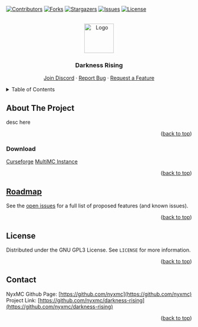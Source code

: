 <a name="readme-top"></a>

<!-- PROJECT SHIELDS -->
<!--
*** I'm using markdown "reference style" links for readability.
*** Reference links are enclosed in brackets [ ] instead of parentheses ( ).
*** See the bottom of this document for the declaration of the reference variables
*** for contributors-url, forks-url, etc. This is an optional, concise syntax you may use.
*** https://www.markdownguide.org/basic-syntax/#reference-style-links
-->
[![Contributors][contributors-shield]][contributors-url]
[![Forks][forks-shield]][forks-url]
[![Stargazers][stars-shield]][stars-url]
[![Issues][issues-shield]][issues-url]
[![License][license-shield]][license-url]



<!-- PROJECT LOGO -->
<br />
<div align="center">
  <a href="https://github.com/nyxmc/darkness-rising">
    <img src="images/logo.png" alt="Logo" width="80" height="80">
  </a>

<h3 align="center">Darkness Rising</h3>

  <p align="center">
    <a href="https://discord.gg/A7yWRPrwKT">Join Discord</a>
    ·
    <a href="https://github.com/nyxmc/darkness-rising/issues">Report Bug</a>
    ·
    <a href="https://github.com/nyxmc/darkness-rising/issues">Request a Feature</a>
  </p>
</div>



<!-- TABLE OF CONTENTS -->
<details>
  <summary>Table of Contents</summary>
  <ol>
    <li><a href="#about-the-project">About The Project</a></li>
    <li><a href="#download">Download</a></li>
    <li><a href="#roadmap">Roadmap</a></li>
    <li><a href="#license">License</a></li>
    <li><a href="#contact">Contact</a></li>
  </ol>
</details>



<!-- ABOUT THE PROJECT -->
## About The Project

desc here

<p align="right">(<a href="#readme-top">back to top</a>)</p>



<!-- DOWNLOAD -->
### Download

[Curseforge]()
[MultiMC Instance]()

<p align="right">(<a href="#readme-top">back to top</a>)</p>



<!-- ROADMAP -->
## [Roadmap](https://github.com/orgs/nyxmc/projects/1)
See the [open issues](https://github.com/nyxmc/darkness-rising/issues) for a full list of proposed features (and known issues).

<p align="right">(<a href="#readme-top">back to top</a>)</p>



<!-- LICENSE -->
## License

Distributed under the GNU GPL3 License. See `LICENSE` for more information.

<p align="right">(<a href="#readme-top">back to top</a>)</p>



<!-- CONTACT -->
## Contact

NyxMC Github Page: [https://github.com/nyxmc](https://github.com/nyxmc)
Project Link: [https://github.com/nyxmc/darkness-rising](https://github.com/nyxmc/darkness-rising)

<p align="right">(<a href="#readme-top">back to top</a>)</p>

<!-- MARKDOWN LINKS & IMAGES -->
<!-- https://www.markdownguide.org/basic-syntax/#reference-style-links -->
[contributors-shield]: https://img.shields.io/github/contributors/nyxmc/darkness-rising.svg?style=for-the-badge
[contributors-url]: https://github.com/nyxmc/darkness-rising/graphs/contributors
[forks-shield]: https://img.shields.io/github/forks/nyxmc/darkness-rising.svg?style=for-the-badge
[forks-url]: https://github.com/nyxmc/darkness-rising/network/members
[stars-shield]: https://img.shields.io/github/stars/nyxmc/darkness-rising.svg?style=for-the-badge
[stars-url]: https://github.com/nyxmc/darkness-rising/stargazers
[issues-shield]: https://img.shields.io/github/issues/nyxmc/darkness-rising.svg?style=for-the-badge
[issues-url]: https://github.com/nyxmc/darkness-rising/issues
[license-shield]: https://img.shields.io/github/license/nyxmc/darkness-rising.svg?style=for-the-badge
[license-url]: https://github.com/nyxmc/darkness-rising/blob/main/LICENSE
